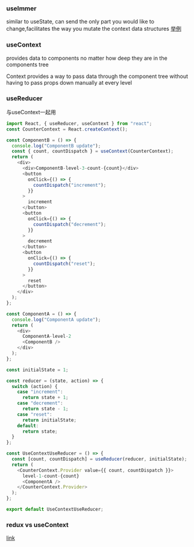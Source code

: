 ### useImmer

similar to useState, can send the only part you would like to change,facilitates the way you mutate the context data structures
[举例](https://stackoverflow.com/questions/61669930/whats-the-difference-between-usestate-and-useimmer)


### useContext
provides data to components no matter how deep they are in the components tree

Context provides a way to pass data through the component tree without having to pass props down manually at every level

### useReducer
与useContext一起用

```js
import React, { useReducer, useContext } from "react";
const CounterContext = React.createContext();

const ComponentB = () => {
  console.log("ComponentB update");
  const { count, countDispatch } = useContext(CounterContext);
  return (
    <div>
      <div>ComponentB-level-3-count-{count}</div>
      <button
        onClick={() => {
          countDispatch("increment");
        }}
      >
        increment
      </button>
      <button
        onClick={() => {
          countDispatch("decrement");
        }}
      >
        decrement
      </button>
      <button
        onClick={() => {
          countDispatch("reset");
        }}
      >
        reset
      </button>
    </div>
  );
};

const ComponentA = () => {
  console.log("ComponentA update");
  return (
    <div>
      ComponentA-level-2
      <ComponentB />
    </div>
  );
};

const initialState = 1;

const reducer = (state, action) => {
  switch (action) {
    case "increment":
      return state + 1;
    case "decrement":
      return state - 1;
    case "reset":
      return initialState;
    default:
      return state;
  }
};

const UseContextUseReducer = () => {
  const [count, countDispatch] = useReducer(reducer, initialState);
  return (
    <CounterContext.Provider value={{ count, countDispatch }}>
      level-1-count-{count}
      <ComponentA />
    </CounterContext.Provider>
  );
};

export default UseContextUseReducer;

```
### redux vs useContext

[link](https://www.framelessgrid.com/react-hooks-vs-redux-for-state-management-in-2021/)
